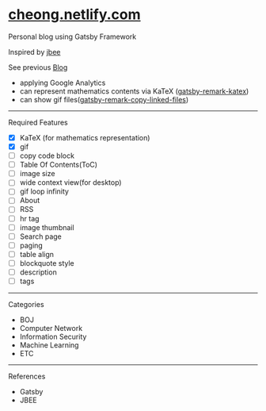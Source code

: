 # [cheong.netlify.com](https://cheong.netlify.com/)

Personal blog using Gatsby Framework

Inspired by [jbee](https://jbee.io/)

See previous [Blog](https://younghk.netlify.com/)

- applying Google Analytics
- can represent mathematics contents via KaTeX ([gatsby-remark-katex](https://www.gatsbyjs.org/packages/gatsby-remark-katex/))
- can show gif files([gatsby-remark-copy-linked-files](https://www.gatsbyjs.org/packages/gatsby-remark-copy-linked-files/?=copy-))

---

Required Features  

- [x] KaTeX (for mathematics representation)
- [x] gif
- [ ] copy code block
- [ ] Table Of Contents(ToC)
- [ ] image size
- [ ] wide context view(for desktop)
- [ ] gif loop infinity
- [ ] About
- [ ] RSS
- [ ] hr tag
- [ ] image thumbnail  
- [ ] Search page
- [ ] paging  
- [ ] table align
- [ ] blockquote style
- [ ] description
- [ ] tags

---

Categories

- BOJ
- Computer Network
- Information Security
- Machine Learning
- ETC

---

References

- Gatsby
- JBEE